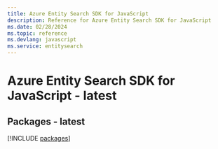 ```yaml
---
title: Azure Entity Search SDK for JavaScript
description: Reference for Azure Entity Search SDK for JavaScript
ms.date: 02/28/2024
ms.topic: reference
ms.devlang: javascript
ms.service: entitysearch
---
```

# Azure Entity Search SDK for JavaScript - latest
## Packages - latest
[!INCLUDE [packages](entity-search-index.md)]